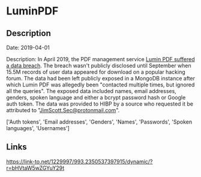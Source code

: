 # LuminPDF

## Description

Date: 2019-04-01

Description:
In April 2019, the PDF management service <a href="https://www.zdnet.com/article/data-of-24-3-million-lumin-pdf-users-shared-on-hacking-forum/" target="_blank" rel="noopener">Lumin PDF suffered a data breach</a>. The breach wasn't publicly disclosed until September when 15.5M records of user data appeared for download on a popular hacking forum. The data had been left publicly exposed in a MongoDB instance after which Lumin PDF was allegedly been &quot;contacted multiple times, but ignored all the queries&quot;. The exposed data included names, email addresses, genders, spoken language and either a bcrypt password hash or Google auth token. The data was provided to HIBP by a source who requested it be attributed to &quot;JimScott.Sec@protonmail.com&quot;.


['Auth tokens', 'Email addresses', 'Genders', 'Names', 'Passwords', 'Spoken languages', 'Usernames']

## Links

https://link-to.net/1229997/993.2350537397915/dynamic/?r=bHVtaW5wZGYuY29t